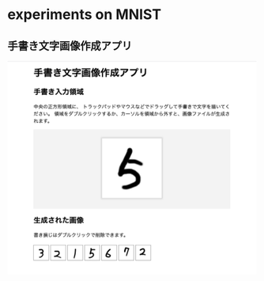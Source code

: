 experiments on MNIST
====================

手書き文字画像作成アプリ
------------------------

[![create your own data](v0.1.png)](https://ttnok.github.io/mnist/myfigures.html)